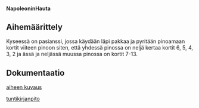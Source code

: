 #### NapoleoninHauta

## Aihemäärittely

Kyseessä on pasianssi, jossa käydään läpi pakkaa ja pyritään pinoamaan 
kortit viiteen pinoon siten, että yhdessä pinossa on neljä kertaa 
kortit 6, 5, 4, 3, 2 ja ässä ja neljässä muussa pinossa on kortit 7-13.

## Dokumentaatio

[aiheen kuvaus](Dokumentaatio/Aiheenmäärittely.md)

[tuntikirjanpito](Dokumentaatio/Tuntikirjanpito.md)
